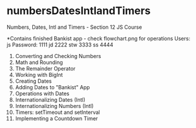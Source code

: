 # numbersDatesIntlandTimers
Numbers, Dates, Intl and Timers - Section 12 JS Course

*Contains finished Bankist app - check flowchart.png for operations
Users: js   Password: 1111
       jd             2222
       stw            3333
       ss             4444


1) Converting and Checking Numbers
2) Math and Rounding
3) The Remainder Operator
4) Working with BigInt
5) Creating Dates
6) Adding Dates to "Bankist" App
7) Operations with Dates
8) Internationalizing Dates (Intl)
9) Internationalizing Numbers (Intl)
10) Timers: setTimeout and setInterval
11) Implementing a Countdown Timer

